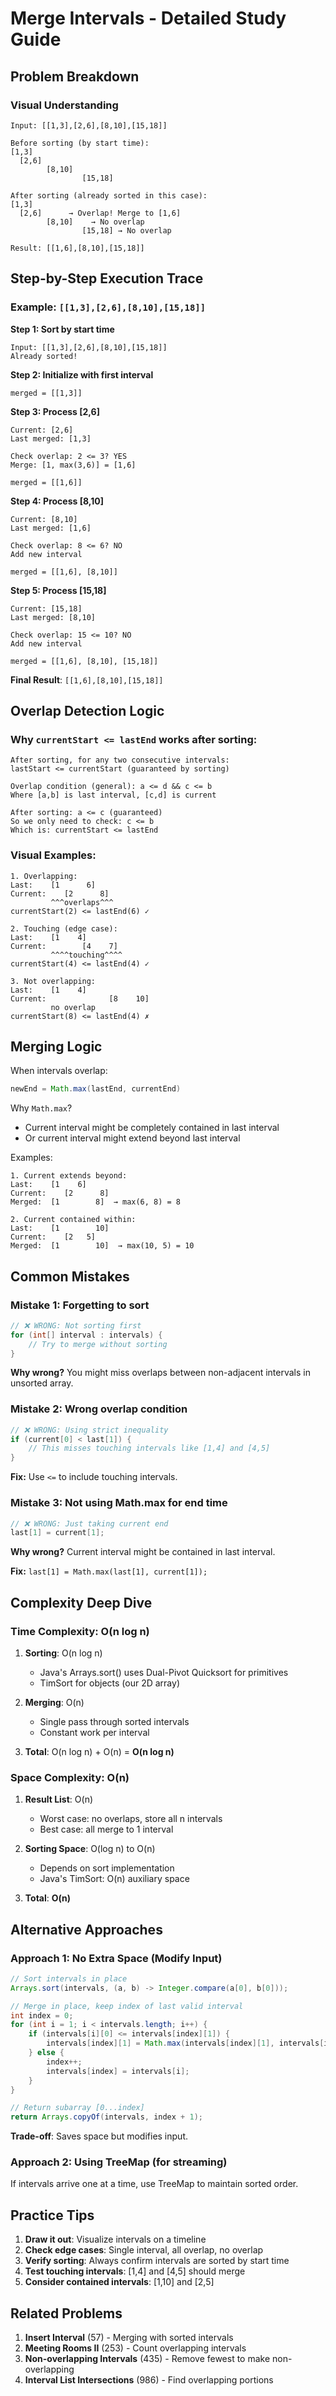 # Merge Intervals - Detailed Study Guide

## Problem Breakdown

### Visual Understanding

```
Input: [[1,3],[2,6],[8,10],[15,18]]

Before sorting (by start time):
[1,3]
  [2,6]
        [8,10]
                [15,18]

After sorting (already sorted in this case):
[1,3]
  [2,6]      → Overlap! Merge to [1,6]
        [8,10]    → No overlap
                [15,18] → No overlap

Result: [[1,6],[8,10],[15,18]]
```

## Step-by-Step Execution Trace

### Example: `[[1,3],[2,6],[8,10],[15,18]]`

**Step 1: Sort by start time**
```
Input: [[1,3],[2,6],[8,10],[15,18]]
Already sorted!
```

**Step 2: Initialize with first interval**
```
merged = [[1,3]]
```

**Step 3: Process [2,6]**
```
Current: [2,6]
Last merged: [1,3]

Check overlap: 2 <= 3? YES
Merge: [1, max(3,6)] = [1,6]

merged = [[1,6]]
```

**Step 4: Process [8,10]**
```
Current: [8,10]
Last merged: [1,6]

Check overlap: 8 <= 6? NO
Add new interval

merged = [[1,6], [8,10]]
```

**Step 5: Process [15,18]**
```
Current: [15,18]
Last merged: [8,10]

Check overlap: 15 <= 10? NO
Add new interval

merged = [[1,6], [8,10], [15,18]]
```

**Final Result**: `[[1,6],[8,10],[15,18]]`

## Overlap Detection Logic

### Why `currentStart <= lastEnd` works after sorting:

```
After sorting, for any two consecutive intervals:
lastStart <= currentStart (guaranteed by sorting)

Overlap condition (general): a <= d && c <= b
Where [a,b] is last interval, [c,d] is current

After sorting: a <= c (guaranteed)
So we only need to check: c <= b
Which is: currentStart <= lastEnd
```

### Visual Examples:

```
1. Overlapping:
Last:    [1      6]
Current:    [2      8]
         ^^^overlaps^^^
currentStart(2) <= lastEnd(6) ✓

2. Touching (edge case):
Last:    [1    4]
Current:        [4    7]
         ^^^^touching^^^^
currentStart(4) <= lastEnd(4) ✓

3. Not overlapping:
Last:    [1    4]
Current:              [8    10]
         no overlap
currentStart(8) <= lastEnd(4) ✗
```

## Merging Logic

When intervals overlap:
```java
newEnd = Math.max(lastEnd, currentEnd)
```

Why `Math.max`?
- Current interval might be completely contained in last interval
- Or current interval might extend beyond last interval

Examples:
```
1. Current extends beyond:
Last:    [1    6]
Current:    [2      8]
Merged:  [1        8]  → max(6, 8) = 8

2. Current contained within:
Last:    [1        10]
Current:    [2   5]
Merged:  [1        10]  → max(10, 5) = 10
```

## Common Mistakes

### Mistake 1: Forgetting to sort
```java
// ❌ WRONG: Not sorting first
for (int[] interval : intervals) {
    // Try to merge without sorting
}
```
**Why wrong?** You might miss overlaps between non-adjacent intervals in unsorted array.

### Mistake 2: Wrong overlap condition
```java
// ❌ WRONG: Using strict inequality
if (current[0] < last[1]) {
    // This misses touching intervals like [1,4] and [4,5]
}
```
**Fix:** Use `<=` to include touching intervals.

### Mistake 3: Not using Math.max for end time
```java
// ❌ WRONG: Just taking current end
last[1] = current[1];
```
**Why wrong?** Current interval might be contained in last interval.

**Fix:** `last[1] = Math.max(last[1], current[1]);`

## Complexity Deep Dive

### Time Complexity: O(n log n)

1. **Sorting**: O(n log n)
   - Java's Arrays.sort() uses Dual-Pivot Quicksort for primitives
   - TimSort for objects (our 2D array)

2. **Merging**: O(n)
   - Single pass through sorted intervals
   - Constant work per interval

3. **Total**: O(n log n) + O(n) = **O(n log n)**

### Space Complexity: O(n)

1. **Result List**: O(n)
   - Worst case: no overlaps, store all n intervals
   - Best case: all merge to 1 interval

2. **Sorting Space**: O(log n) to O(n)
   - Depends on sort implementation
   - Java's TimSort: O(n) auxiliary space

3. **Total**: **O(n)**

## Alternative Approaches

### Approach 1: No Extra Space (Modify Input)
```java
// Sort intervals in place
Arrays.sort(intervals, (a, b) -> Integer.compare(a[0], b[0]));

// Merge in place, keep index of last valid interval
int index = 0;
for (int i = 1; i < intervals.length; i++) {
    if (intervals[i][0] <= intervals[index][1]) {
        intervals[index][1] = Math.max(intervals[index][1], intervals[i][1]);
    } else {
        index++;
        intervals[index] = intervals[i];
    }
}

// Return subarray [0...index]
return Arrays.copyOf(intervals, index + 1);
```
**Trade-off**: Saves space but modifies input.

### Approach 2: Using TreeMap (for streaming)
If intervals arrive one at a time, use TreeMap to maintain sorted order.

## Practice Tips

1. **Draw it out**: Visualize intervals on a timeline
2. **Check edge cases**: Single interval, all overlap, no overlap
3. **Verify sorting**: Always confirm intervals are sorted by start time
4. **Test touching intervals**: [1,4] and [4,5] should merge
5. **Consider contained intervals**: [1,10] and [2,5]

## Related Problems

1. **Insert Interval** (57) - Merging with sorted intervals
2. **Meeting Rooms II** (253) - Count overlapping intervals
3. **Non-overlapping Intervals** (435) - Remove fewest to make non-overlapping
4. **Interval List Intersections** (986) - Find overlapping portions